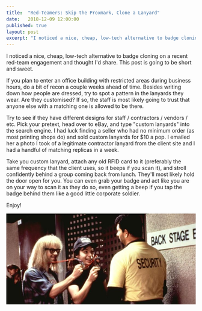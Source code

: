 ```yaml
---
title:  "Red-Teamers: Skip the Proxmark, Clone a Lanyard"
date:   2018-12-09 12:00:00
published: true
layout: post
excerpt: "I noticed a nice, cheap, low-tech alternative to badge cloning on a recent red-team engagement and thought I'd share. This post is going to be short and sweet."
---
```


I noticed a nice, cheap, low-tech alternative to badge cloning on a recent red-team engagement and thought I'd share. This post is going to be short and sweet.

If you plan to enter an office building with restricted areas during business hours, do a bit of recon a couple weeks ahead of time. Besides writing down how people are dressed, try to spot a pattern in the lanyards they wear. Are they customised? If so, the staff is most likely going to trust that anyone else with a matching one is allowed to be there.

Try to see if they have different designs for staff / contractors / vendors / etc. Pick your pretext, head over to eBay, and type "custom lanyards" into the search engine. I had luck finding a seller who had no minimum order (as most printing shops do) and sold custom lanyards for $10 a pop. I emailed her a photo I took of a legitimate contractor lanyard from the client site and I had a handful of matching replicas in a week.

Take you custom lanyard, attach any old RFID card to it (preferably the same frequency that the client uses, so it beeps if you scan it), and stroll confidently behind a group coming back from lunch. They'll most likely hold the door open for you. You can even grab your badge and act like you are on your way to scan it as they do so, even getting a beep if you tap the badge behind them like a good little corporate soldier.

Enjoy!

![All Access Badges](/images/post-lanyards/ww.jpg)
